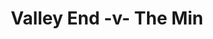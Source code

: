 ---
year: "1996"
serialNumber: "0199" 
game: "Valley End"
title: "Valley End -v- The Min"
gameLocation: ""
gameDate: ""
result: ""
resultType: ""
type: "game"
---